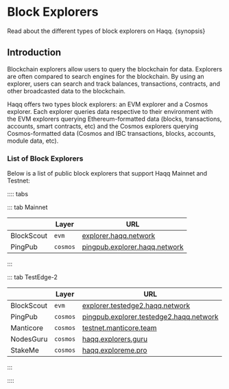 <!--
order: 1
-->

# Block Explorers

Read about the different types of block explorers on Haqq. {synopsis}

## Introduction

Blockchain explorers allow users to query the blockchain for data. Explorers are often compared to search engines for the blockchain. By using an explorer, users can search and track balances, transactions, contracts, and other broadcasted data to the blockchain.

Haqq offers two types block explorers: an EVM explorer and a Cosmos explorer. Each explorer queries data respective to their environment with the EVM explorers querying Ethereum-formatted data (blocks, transactions, accounts, smart contracts, etc) and the Cosmos explorers querying Cosmos-formatted data (Cosmos and IBC transactions, blocks, accounts, module data, etc).

### List of Block Explorers

Below is a list of public block explorers that support Haqq Mainnet and Testnet:

:::: tabs

::: tab Mainnet

|                      | Layer | URL                    |
| -------------------- | -------- | ---------------------- |
| BlockScout  | `evm`    | [explorer.haqq.network](https://explorer.haqq.network/)                       |
| PingPub | `cosmos` | [pingpub.explorer.haqq.network](https://pingpub.explorer.haqq.network/haqq)

:::

::: tab TestEdge-2

|                      | Layer | URL                    |
| -------------------- | -------- | ---------------------- |
| BlockScout  | `evm` | [explorer.testedge2.haqq.network](https://explorer.testedge.haqq.network/)    |                       |
| PingPub | `cosmos` | [pingpub.explorer.testedge2.haqq.network](https://pingpub.explorer.testedge.haqq.network/haqq)
| Manticore | `cosmos` | [testnet.manticore.team](https://testnet.manticore.team/haqq)
| NodesGuru | `cosmos` | [haqq.explorers.guru](https://haqq.explorers.guru/)
| StakeMe | `cosmos` | [haqq.exploreme.pro](https://haqq.exploreme.pro/)

:::

::::
